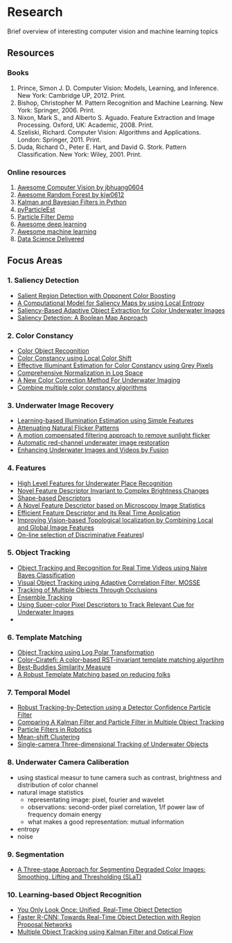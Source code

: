 # Research
Brief overview of interesting computer vision and machine learning topics 

## Resources 

### Books
1. Prince, Simon J. D. Computer Vision: Models, Learning, and Inference. New York: Cambridge UP, 2012. Print. 
2. Bishop, Christopher M. Pattern Recognition and Machine Learning. New York: Springer, 2006. Print.
3. Nixon, Mark S., and Alberto S. Aguado. Feature Extraction and Image Processing. Oxford, UK: Academic, 2008. Print. 
4. Szeliski, Richard. Computer Vision: Algorithms and Applications. London: Springer, 2011. Print.
5. Duda, Richard O., Peter E. Hart, and David G. Stork. Pattern Classification. New York: Wiley, 2001. Print. 

### Online resources
1. [Awesome Computer Vision by jbhuang0604](https://github.com/jbhuang0604/awesome-computer-vision)
2. [Awesome Random Forest by kjw0612](https://github.com/kjw0612/awesome-random-forest)
3. [Kalman and Bayesian Filters in Python](https://github.com/rlabbe/Kalman-and-Bayesian-Filters-in-Python)
4. [pyParticleEst](https://github.com/jerkern/pyParticleEst)
5. [Particle Filter Demo](http://scipy.github.io/old-wiki/pages/Cookbook/ParticleFilter)
6. [Awesome deep learning](https://github.com/ChristosChristofidis/awesome-deep-learning)
7. [Awesome machine learning](https://github.com/josephmisiti/awesome-machine-learning)
8. [Data Science Delivered](https://github.com/ianozsvald/data_science_delivered)



## Focus Areas

### 1. Saliency Detection
  - [Salient Region Detection with Opponent Color Boosting](https://drive.google.com/open?id=0B8rRUzf-5h4fWGpGNFVmOVhDQU0)
  - [A Computational Model for Saliency Maps by using Local       Entropy](https://drive.google.com/open?id=0B8rRUzf-5h4fRHF3aXJwbW1OZ00)
  - [Saliency-Based Adaptive Object Extraction for Color Underwater Images](https://drive.google.com/open?id=0B8rRUzf-5h4fNDRxS1dOM3lKdzQ)
  - [Saliency Detection: A Boolean Map Approach](https://drive.google.com/open?id=0B8rRUzf-5h4fZWdFWmhwTWxjY3M)
  
### 2. Color Constancy 
  - [Color Object Recognition](https://drive.google.com/open?id=0B8rRUzf-5h4fYy1iV1djcFZJN2c)
  - [Color Constancy using Local Color Shift](https://drive.google.com/open?id=0B8rRUzf-5h4fRTZ2WDBxVmxVcjg)
  - [Effective Illuminant Estimation for Color Constancy using Grey Pixels](https://drive.google.com/open?id=0B8rRUzf-5h4fS1pDeHJnTFhOQTA)
  - [Comprehensive Normalization in Log Space](https://drive.google.com/open?id=0B8rRUzf-5h4fS1pDeHJnTFhOQTA)
  - [A New Color Correction Method For Underwater Imaging](https://drive.google.com/open?id=0B8rRUzf-5h4fSW0xa3Z1WUdtRU0)
  - [Combine multiple color constancy algorithms](https://drive.google.com/open?id=0B8rRUzf-5h4fbFRnX1gxWUczVTQ)
  
### 3. Underwater Image Recovery
  - [Learning-based Illumination Estimation using Simple Features](https://drive.google.com/open?id=0B8rRUzf-5h4fYXBNUG1sd01VMHc)
  - [Attenuating Natural Flicker Patterns](https://drive.google.com/open?id=0B8rRUzf-5h4fMjRsV3VtMU1fLWs)
  - [A motion compensated filtering approach to remove sunlight flicker](https://drive.google.com/open?id=0B8rRUzf-5h4fcGJ5WnVQSDZac2M)
  - [Automatic red-channel underwater image restoration](https://drive.google.com/open?id=0B8rRUzf-5h4fYmlaQXc5NmstRWs)
  - [Enhancing Underwater Images and Videos by Fusion](https://drive.google.com/open?id=0B8rRUzf-5h4fQ1FBM2dDMGdBODg)
  
  
### 4. Features 
  - [High Level Features for Underwater Place Recognition](https://drive.google.com/open?id=0B8rRUzf-5h4fc0VKak1PRUxQZW8)
  - [Novel Feature Descriptor Invariant to Complex Brightness Changes](https://drive.google.com/open?id=0B8rRUzf-5h4fdUs4YjFpalR1WjQ)
  - [Shape-based Descriptors](https://drive.google.com/open?id=0B8rRUzf-5h4fLU9sLW9xcFlkVTQ)
  - [A Novel Feature Descriptor based on Microscopy Image Statistics](https://drive.google.com/open?id=0B8rRUzf-5h4feVpLbjIyVjllcWc)
  - [Efficient Feature Descriptor and its Real Time Application](https://drive.google.com/open?id=0B8rRUzf-5h4fMzV2TkxEMHRPZzg)
  - [Improving Vision-based Topological localization by Combining Local and Global Image Features](https://drive.google.com/open?id=0B8rRUzf-5h4fQWZZR2lBTWF1Tlk)
  - [On-line selection of Discriminative Features](https://drive.google.com/open?id=0B8rRUzf-5h4fQWZZR2lBTWF1Tlk)I
  
### 5. Object Tracking
  - [Object Tracking and Recognition for Real Time Videos using Naive Bayes Classification](https://drive.google.com/open?id=0B8rRUzf-5h4fWjdlcW85UEFzejg)
  - [Visual Object Tracking using Adaptive Correlation Filter, MOSSE](https://drive.google.com/open?id=0B8rRUzf-5h4fTWJTNW1IaGxfNXc)
  - [Tracking of Multiple Objects Through Occlusions](https://drive.google.com/open?id=0B8rRUzf-5h4fajlRWld6eFBFNUU)
  - [Ensemble Tracking](https://drive.google.com/open?id=0B8rRUzf-5h4fTGV5Mm8zWmVGYzg)
  - [Using Super-color Pixel Descriptors to Track Relevant Cue for Underwater Images](https://drive.google.com/open?id=0B8rRUzf-5h4fcmVvdFhqVm0wT0E)
  - 

### 6. Template Matching 
  - [Object Tracking using Log Polar Transformation](https://drive.google.com/open?id=0B8rRUzf-5h4fXzEtbVI5TzA2bUk)
  - [Color-Ciratefi: A color-based RST-invariant template matching algortihm](https://drive.google.com/open?id=0B8rRUzf-5h4fSnR4ZExpYXdGcXM)
  - [Best-Buddies Similarity Measure](https://drive.google.com/open?id=0B8rRUzf-5h4fdm1rZVV1ODhnOXc)
  - [A Robust Template Matching based on reducing folks](https://drive.google.com/open?id=0B8rRUzf-5h4fSWxCVDBzR0VFQm8)
  
### 7. Temporal Model
  - [Robust Tracking-by-Detection using a Detector Confidence Particle Filter](https://drive.google.com/open?id=0B8rRUzf-5h4fSXVJQWpsN3RjZ2s)
  - [Comparing A Kalman Filter and Particle Filter in Multiple Object Tracking](https://drive.google.com/open?id=0B8rRUzf-5h4fS0h2QTRXTUZ5cUU)
  - [Particle Filters in Robotics](https://drive.google.com/open?id=0B8rRUzf-5h4fb1VzMWdkQmZSWjg)
  - [Mean-shift Clustering](https://drive.google.com/open?id=0B8rRUzf-5h4fcTB3SXpjOW5WREU)
  - [Single-camera Three-dimensional Tracking of Underwater Objects](https://drive.google.com/open?id=0B8rRUzf-5h4fZlNibnJkaFFhSUE)

### 8. Underwater Camera Caliberation
  - using stastical measur to tune camera such as contrast, brightness and distribution of color channel
  - natural image statistics
    - representating image: pixel, fourier and wavelet
    - observations: second-order pixel correlation, 1/f power law of frequency domain energy 
    - what makes a good representation: mutual information
  - entropy
  - noise
  
### 9. Segmentation
  - [A Three-stage Approach for Segmenting Degraded Color Images: Smoothing, Lifting and Thresholding (SLaT)](https://drive.google.com/open?id=0B8rRUzf-5h4fYnVOUlZJQWtJX0k)
  
### 10. Learning-based Object Recognition
  - [You Only Look Once: Unified, Real-Time Object Detection](https://drive.google.com/open?id=0B8rRUzf-5h4fZ0pnRnFMZHhCV2s)
  - [Faster R-CNN: Towards Real-Time Object Detection with Region Proposal Networks](https://drive.google.com/open?id=0B8rRUzf-5h4fQWJxTVVHTWI3Tms)
  - [Multiple Object Tracking using Kalman Filter and Optical Flow](https://drive.google.com/open?id=0B8rRUzf-5h4fQkF6TE9UWVB4eFU)

  
